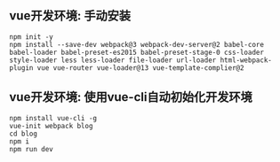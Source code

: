 ## vue开发环境: 手动安装
```
npm init -y
npm install --save-dev webpack@3 webpack-dev-server@2 babel-core babel-loader babel-preset-es2015 babel-preset-stage-0 css-loader style-loader less less-loader file-loader url-loader html-webpack-plugin vue vue-router vue-loader@13 vue-template-complier@2
```

## vue开发环境: 使用vue-cli自动初始化开发环境
```
npm install vue-cli -g
vue-init webpack blog
cd blog
npm i
npm run dev
```